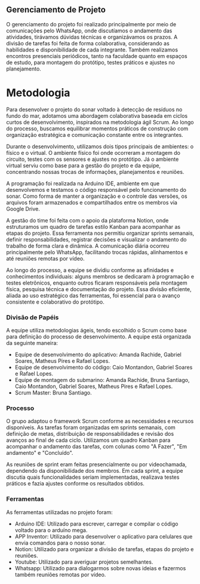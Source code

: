 ## Gerenciamento de Projeto

O gerenciamento do projeto foi realizado principalmente por meio de comunicações pelo WhatsApp, onde discutíamos o andamento das atividades, tirávamos dúvidas técnicas e organizávamos os prazos. A divisão de tarefas foi feita de forma colaborativa, considerando as habilidades e disponibilidade de cada integrante. Também realizamos encontros presenciais periódicos, tanto na faculdade quanto em espaços de estudo, para montagem do protótipo, testes práticos e ajustes no planejamento.

# Metodologia

Para desenvolver o projeto do sonar voltado à detecção de resíduos no fundo do mar, adotamos uma abordagem colaborativa baseada em ciclos curtos de desenvolvimento, inspirados na metodologia ágil Scrum. Ao longo do processo, buscamos equilibrar momentos práticos de construção com organização estratégica e comunicação constante entre os integrantes.

Durante o desenvolvimento, utilizamos dois tipos principais de ambientes: o físico e o virtual. O ambiente físico foi onde ocorreram a montagem do circuito, testes com os sensores e ajustes no protótipo. Já o ambiente virtual serviu como base para a gestão do projeto e da equipe, concentrando nossas trocas de informações, planejamentos e reuniões.

A programação foi realizada na Arduino IDE, ambiente em que desenvolvemos e testamos o código responsável pelo funcionamento do sonar. Como forma de manter a organização e o controle das versões, os arquivos foram armazenados e compartilhados entre os membros via Google Drive.

A gestão do time foi feita com o apoio da plataforma Notion, onde estruturamos um quadro de tarefas estilo Kanban para acompanhar as etapas do projeto. Essa ferramenta nos permitiu organizar sprints semanais, definir responsabilidades, registrar decisões e visualizar o andamento do trabalho de forma clara e dinâmica. A comunicação diária ocorreu principalmente pelo WhatsApp, facilitando trocas rápidas, alinhamentos e até reuniões remotas por vídeo.

Ao longo do processo, a equipe se dividiu conforme as afinidades e conhecimentos individuais: alguns membros se dedicaram à programação e testes eletrônicos, enquanto outros ficaram responsáveis pela montagem física, pesquisa técnica e documentação do projeto. Essa divisão eficiente, aliada ao uso estratégico das ferramentas, foi essencial para o avanço consistente e colaborativo do protótipo.

### Divisão de Papéis

A equipe utiliza metodologias ágeis, tendo escolhido o Scrum como base para definição do processo de desenvolvimento. A equipe está organizada da seguinte maneira:

- Equipe de desenvolvimento do aplicativo: Amanda Rachide, Gabriel Soares, Matheus Pires e Rafael Lopes.
- Equipe de desenvolvimento do código: Caio Montandon, Gabriel Soares e Rafael Lopes.
- Equipe de montagem do submarino: Amanda Rachide, Bruna Santiago, Caio Montandon, Gabriel Soares, Matheus Pires e Rafael Lopes.
- Scrum Master: Bruna Santiago. 


### Processo

O grupo adaptou o framework Scrum conforme as necessidades e recursos disponíveis. As tarefas foram organizadas em sprints semanais, com definição de metas, distribuição de responsabilidades e revisão dos avanços ao final de cada ciclo. Utilizamos um quadro Kanban para acompanhar o andamento das tarefas, com colunas como "A Fazer", "Em andamento" e "Concluído".

As reuniões de sprint eram feitas presencialmente ou por videochamada, dependendo da disponibilidade dos membros. Em cada sprint, a equipe discutia quais funcionalidades seriam implementadas, realizava testes práticos e fazia ajustes conforme os resultados obtidos.

### Ferramentas

As ferramentas utilizadas no projeto foram:

- Arduino IDE: Utilizado para escrever, carregar e compilar o código voltado para o arduíno mega.
- APP Inventor: Utilizado para desenvolver o aplicativo para celulares que envia comandos para o nosso sonar. 
- Notion: Utilizado para organizar a divisão de tarefas, etapas do projeto e reuniões. 
- Youtube: Utilizado para averiguar projetos semelhantes.
- Whatsapp: Utilizado para dialogarmos sobre novas ideias e fazermos também reuniões remotas por vídeo. 
